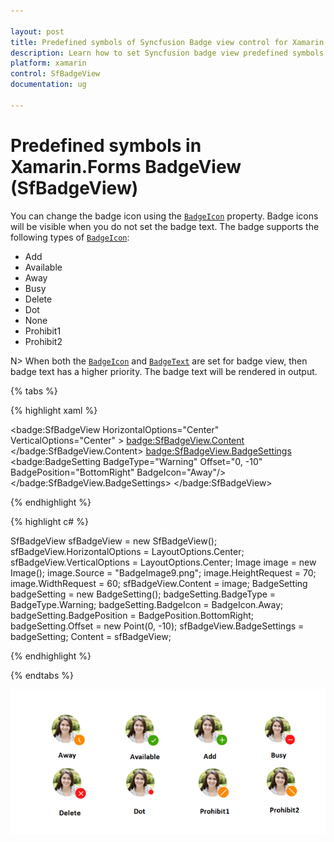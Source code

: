 ```yaml
---

layout: post
title: Predefined symbols of Syncfusion Badge view control for Xamarin.Forms
description: Learn how to set Syncfusion badge view predefined symbols and types of badge icons in Xamarin.Forms platform
platform: xamarin
control: SfBadgeView
documentation: ug

---
```


# Predefined symbols in Xamarin.Forms BadgeView (SfBadgeView)

You can change the badge icon using the [`BadgeIcon`](https://help.syncfusion.com/cr/cref_files/xamarin/Syncfusion.SfBadgeView.XForms~Syncfusion.XForms.BadgeView.BadgeSetting~BadgeIcon.html) property. Badge icons will be visible when you do not set the badge text. The badge supports the following types of [`BadgeIcon`](https://help.syncfusion.com/cr/cref_files/xamarin/Syncfusion.SfBadgeView.XForms~Syncfusion.XForms.BadgeView.BadgeSetting~BadgeIcon.html):

* Add
* Available
* Away
* Busy
* Delete 
* Dot
* None
* Prohibit1
* Prohibit2

N> When both the [`BadgeIcon`](https://help.syncfusion.com/cr/cref_files/xamarin/Syncfusion.SfBadgeView.XForms~Syncfusion.XForms.BadgeView.BadgeSetting~BadgeIcon.html) and [`BadgeText`](https://help.syncfusion.com/cr/xamarin/Syncfusion.SfBadgeView.XForms~Syncfusion.XForms.BadgeView.SfBadgeView~BadgeText.html) are set for badge view, then badge text has a higher priority. The badge text will be rendered in output.

{% tabs %}

{% highlight xaml %}

<badge:SfBadgeView HorizontalOptions="Center" VerticalOptions="Center" >
        <badge:SfBadgeView.Content>
            <Image Source="BadgeImage9.png" HeightRequest="70" WidthRequest="60"/>
        </badge:SfBadgeView.Content>
        <badge:SfBadgeView.BadgeSettings>
            <badge:BadgeSetting BadgeType="Warning"  Offset="0, -10" BadgePosition="BottomRight" BadgeIcon="Away"/>
        </badge:SfBadgeView.BadgeSettings>
</badge:SfBadgeView>

{% endhighlight %}

{% highlight c# %}

SfBadgeView sfBadgeView = new SfBadgeView();
sfBadgeView.HorizontalOptions = LayoutOptions.Center;
sfBadgeView.VerticalOptions = LayoutOptions.Center;
Image image = new Image();
image.Source = "BadgeImage9.png";
image.HeightRequest = 70;
image.WidthRequest = 60;
sfBadgeView.Content = image;
BadgeSetting badgeSetting = new BadgeSetting();
badgeSetting.BadgeType = BadgeType.Warning;
badgeSetting.BadgeIcon = BadgeIcon.Away;
badgeSetting.BadgePosition = BadgePosition.BottomRight;
badgeSetting.Offset = new Point(0, -10);
sfBadgeView.BadgeSettings = badgeSetting;
Content = sfBadgeView;
    
{% endhighlight %}

{% endtabs %}

![Xamarin BadgeView Badge Icon](predefined-symbols_images/predefinedsymbols.png)

